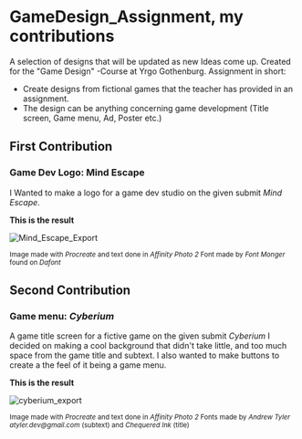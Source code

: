 # GameDesign_Assignment, my contributions
A selection of designs that will be updated as new Ideas come up. Created for the "Game Design" -Course at Yrgo Gothenburg.
Assignment in short: 
- Create designs from fictional games that the teacher has provided in an assignment.
- The design can be anything concerning game development (Title screen, Game menu, Ad, Poster etc.)

## First Contribution
### Game Dev Logo: **Mind Escape**

I Wanted to make a logo for a game dev studio on the given submit _Mind Escape_.

**This is the result**

![Mind_Escape_Export](https://github.com/user-attachments/assets/50a1ec8f-654c-4779-9133-731437beb727)

<sub>Image made with _Procreate_ and text done in _Affinity Photo 2_
Font made by _Font Monger_ found on _Dafont_</sub>

## Second Contribution
### Game menu: *Cyberium*

A game title screen for a fictive game on the given submit _Cyberium_
I decided on making a cool background that didn't take little, and too much space from the game title and subtext.
I also wanted to make buttons to create a the feel of it being a game menu.

**This is the result**

![cyberium_export](https://github.com/user-attachments/assets/c6ac26c1-d88f-4baa-900c-59718cd04b25)

<sub>Image made with _Procreate_ and text done in _Affinity Photo 2_
Fonts made by _Andrew Tyler atyler.dev@gmail.com_ (subtext) and _Chequered Ink_ (title)</sub>
